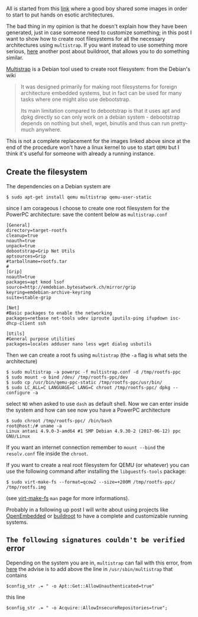 <!--
.. title: Create root filesystems for embedded systems
.. slug: create-rootfs-for-embedded
.. date: 2017-09-06 00:00:00
.. tags: embedded,Debian,Linux,multistrap,QEMU
.. category: 
.. link: 
.. description: 
.. type: text
-->


All is started from this [link](https://blahcat.github.io/2017/06/25/qemu-images-to-play-with/) where
a good boy shared some images in order to start to put hands on esotic architectures.

The bad thing in my opinion is that he doesn't explain how they have been generated,
just in case someone need to customize something; in this post I want to show how to create root filesystems for all
the necessary architectures using ``multistrap``. If you want instead to use something more serious,
[here](link://slug/buildroot-getting-started) another post about buildroot,
that allows you to do something similar.

[Multistrap](https://wiki.debian.org/Multistrap) is a Debian tool used to create root filesystem: from the
Debian's wiki

> It was designed primarily for making root filesystems for foreign architecture embedded systems, but in fact can be used for many tasks where one might also use debootstrap.
> 
> Its main limitation compared to debootstrap is that it uses apt and dpkg directly so can only work on a debian system - debootstrap depends on nothing but shell, wget, binutils and thus can run pretty-much anywhere.

This is not a complete replacement for the images linked above since at the end
of the procedure won't have a linux kernel to use to start ``QEMU`` but I think
it's useful for someone with already a running instance.


## Create the filesystem

The dependencies on a Debian system are

```
$ sudo apt-get install qemu multistrap qemu-user-static
```

since I am corageous I choose to create one root filesystem for the PowerPC architecture:
save the content below as ``multistrap.conf``

```
[General]
directory=target-rootfs
cleanup=true
noauth=true
unpack=true
debootstrap=Grip Net Utils
aptsources=Grip
#tarballname=rootfs.tar
#
[Grip]
noauth=true
packages=apt kmod lsof
source=http://emdebian.bytesatwork.ch/mirror/grip
keyring=emdebian-archive-keyring
suite=stable-grip

[Net]
#Basic packages to enable the networking
packages=netbase net-tools udev iproute iputils-ping ifupdown isc-dhcp-client ssh

[Utils]
#General purpose utilities
packages=locales adduser nano less wget dialog usbutils
```

Then we can create a root fs using ``multistrap`` (the ``-a`` flag is what
sets the architecture)

```
$ sudo multistrap -a powerpc -f multistrap.conf -d /tmp/rootfs-ppc
$ sudo mount -o bind /dev/ /tmp/rootfs-ppc/dev
$ sudo cp /usr/bin/qemu-ppc-static /tmp/rootfs-ppc/usr/bin/
$ sudo LC_ALL=C LANGUAGE=C LANG=C chroot /tmp/rootfs-ppc/ dpkg --configure -a
```

select ``NO`` when asked to use ``dash`` as default shell. Now we can enter
inside the system and how can see now you have a PowerPC architecture

```
$ sudo chroot /tmp/rootfs-ppc/ /bin/bash
root@host:/# uname -a
Linux antani 4.9.0-3-amd64 #1 SMP Debian 4.9.30-2 (2017-06-12) ppc GNU/Linux
```

If you want an internet connection remember to ``mount --bind`` the
``resolv.conf`` file inside the ``chroot``.

If you want to create a real root filesystem for QEMU (or whatever) you can use the
following command after installing the ``libguestfs-tools`` package:

```
$ sudo virt-make-fs --format=qcow2 --size=+200M /tmp/rootfs-ppc/ /tmp/rootfs.img
```
(see [virt-make-fs](http://libguestfs.org/virt-make-fs.1.html) ``man`` page for more informations).

Probably in a following up post I will write about using projects like [OpenEmbedded](https://www.openembedded.org) or
[buildroot](https://buildroot.org/) to have a complete and customizable running systems.

## ``The following signatures couldn't be verified`` error

Depending on the system you are in, ``multistrap`` can fail with this error,
from [here](https://github.com/volumio/Build/issues/348#issuecomment-462271607)
the advise is to add above the line in ``/usr/sbin/multistrap`` that contains

```
$config_str .= " -o Apt::Get::AllowUnauthenticated=true"
```

this line

```
$config_str .= " -o Acquire::AllowInsecureRepositories=true";
```